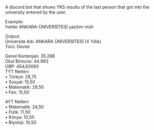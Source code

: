 A discord bot that shows YKS results of the 
last person that got into the university 
entered by the user.

Example:\
!netler ANKARA-ÜNİVERSİTESİ yazılım-müh

Output:\
Üniversite Adı: ANKARA ÜNİVERSİTESİ (4 Yıllık)\
Türü: Devlet

Genel Kontenjan: 35.288\
Okul Birincisi: 44.993\
OBP: 454,63093\
TYT Netleri:\
  • Türkçe: 28,75\
  • Sosyal: 15,50\
  • Matematik: 29,50\
  • Fen: 15,00

AYT Netleri:\
  • Matematik: 24,50\
  • Fizik: 11,50\
  • Kimya: 10,50\
  • Biyoloji: 10,50


